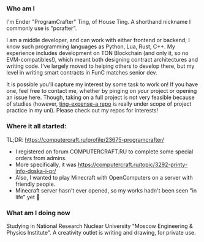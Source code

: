 ### Who am I

I'm Ender "ProgramCrafter" Ting, of House Ting. A shorthand nickname I commonly use is "pcrafter".

I am a middle developer, and can work with either frontend or backend; I know such programming languages as Python, Lua, Rust, C++.
My experience includes development on TON Blockchain (and only it, so no EVM-compatibles!), which meant both designing contract architectures and writing code. I've largely moved to helping others to develop there, but my level in writing smart contracts in FunC matches senior dev.

It is possible you'll capture my interest by some task to work on! If you have one, feel free to contact me, whether by pinging on your project or opening an issue here. Though, taking on a full project is not very feasible because of studies (however, [ting-expense-a repo](https://github.com/ProgramCrafter/ting-expense-a/) is really under scope of project practice in my uni). Please check out my repos for interests!

### Where it all started:
TL;DR: https://computercraft.ru/profile/23675-programcrafter/
- I registered on forum COMPUTERCRAFT.RU to complete some special orders from admins.
- More specifically, it was https://computercraft.ru/topic/3292-printy-info-doska-i-pr/
- Also, I wanted to play Minecraft with OpenComputers on a server with friendly people.
- Minecraft server hasn't ever opened, so my works hadn't been seen "in life" yet 🤔

### What am I doing now
Studying in National Research Nuclear University "Moscow Engineering & Physics Institute". A creativity outlet is writing and drawing, for private use.

<!--
**ProgramCrafter/ProgramCrafter** is a ✨ _special_ ✨ repository because its `README.md` (this file) appears on your GitHub profile.

Here are some ideas to get you started:

- 🔭 I’m currently working on ...
- 🌱 I’m currently learning ...
- 👯 I’m looking to collaborate on ...
- 🤔 I’m looking for help with ...
- 💬 Ask me about ...
- 📫 How to reach me: ...
- 😄 Pronouns: ...
- ⚡ Fun fact: ...
-->
